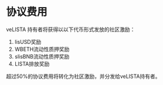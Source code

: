 # 协议费用

veLISTA 持有者将获得以以下代币形式发放的社区激励：

1. lisUSD奖励
2. WBETH流动性质押奖励
3. slisBNB流动性质押奖励
4. LISTA排放奖励

超过50%的协议费用将转化为社区激励，并分发给veLISTA持有者。
